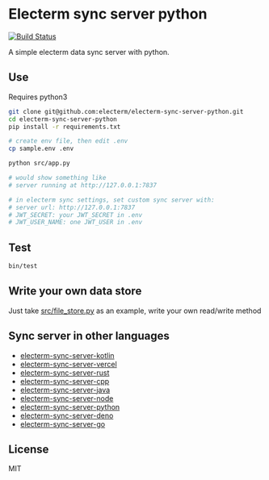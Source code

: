 # Electerm sync server python

[![Build Status](https://github.com/electerm/electerm-sync-server-python/actions/workflows/linux.yml/badge.svg)](https://github.com/electerm/electerm-sync-server-python/actions)

A simple electerm data sync server with python.

## Use

Requires python3

```bash
git clone git@github.com:electerm/electerm-sync-server-python.git
cd electerm-sync-server-python
pip install -r requirements.txt

# create env file, then edit .env
cp sample.env .env

python src/app.py

# would show something like
# server running at http://127.0.0.1:7837

# in electerm sync settings, set custom sync server with:
# server url: http://127.0.0.1:7837
# JWT_SECRET: your JWT_SECRET in .env
# JWT_USER_NAME: one JWT_USER in .env
```

## Test

```bash
bin/test
```

## Write your own data store

Just take [src/file_store.py](src/file_store.py) as an example, write your own read/write method

## Sync server in other languages

- [electerm-sync-server-kotlin](https://github.com/electerm/electerm-sync-server-kotlin)
- [electerm-sync-server-vercel](https://github.com/electerm/electerm-sync-server-vercel)
- [electerm-sync-server-rust](https://github.com/electerm/electerm-sync-server-rust)
- [electerm-sync-server-cpp](https://github.com/electerm/electerm-sync-server-cpp)
- [electerm-sync-server-java](https://github.com/electerm/electerm-sync-server-java)
- [electerm-sync-server-node](https://github.com/electerm/electerm-sync-server-node)
- [electerm-sync-server-python](https://github.com/electerm/electerm-sync-server-python)
- [electerm-sync-server-deno](https://github.com/electerm/electerm-sync-server-deno)
- [electerm-sync-server-go](https://github.com/electerm/electerm-sync-server-go)

## License

MIT
